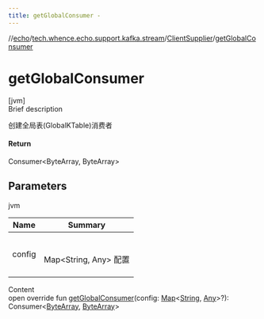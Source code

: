 ```yaml
---
title: getGlobalConsumer -
---
```

//[echo](../../index.md)/[tech.whence.echo.support.kafka.stream](../index.md)/[ClientSupplier](index.md)/[getGlobalConsumer](get-global-consumer.md)



# getGlobalConsumer  
[jvm]  
Brief description  


创建全局表(GlobalKTable)消费者



#### Return  


Consumer<ByteArray, ByteArray>



## Parameters  
  
jvm  
  
|  Name|  Summary| 
|---|---|
| config| <br><br>Map<String, Any> 配置<br><br>
  
  
Content  
open override fun [getGlobalConsumer](get-global-consumer.md)(config: [Map](https://kotlinlang.org/api/latest/jvm/stdlib/kotlin.collections/-map/index.html)<[String](https://kotlinlang.org/api/latest/jvm/stdlib/kotlin/-string/index.html), [Any](https://kotlinlang.org/api/latest/jvm/stdlib/kotlin/-any/index.html)>?): Consumer<[ByteArray](https://kotlinlang.org/api/latest/jvm/stdlib/kotlin/-byte-array/index.html), [ByteArray](https://kotlinlang.org/api/latest/jvm/stdlib/kotlin/-byte-array/index.html)>  



